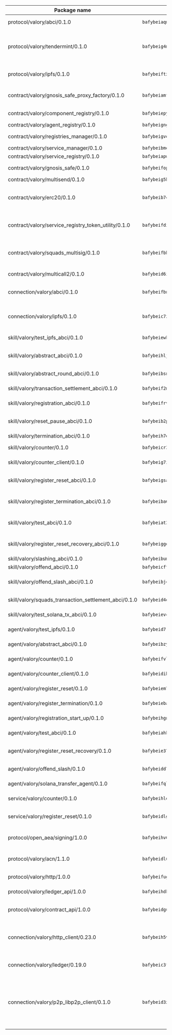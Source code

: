 | Package name                                                  | Package hash                                                  | Description                                                                                                                |
| ------------------------------------------------------------- | ------------------------------------------------------------- | -------------------------------------------------------------------------------------------------------------------------- |
| protocol/valory/abci/0.1.0                                    | `bafybeiaqmp7kocbfdboksayeqhkbrynvlfzsx4uy4x6nohywnmaig4an7u` | A protocol for ABCI requests and responses.                                                                                |
| protocol/valory/tendermint/0.1.0                              | `bafybeig4mi3vmlv5zpbjbfuzcgida6j5f2nhrpedxicmrrfjweqc5r7cra` | A protocol for communication between two AEAs to share tendermint configuration details.                                   |
| protocol/valory/ipfs/0.1.0                                    | `bafybeiftxi2qhreewgsc5wevogi7yc5g6hbcbo4uiuaibauhv3nhfcdtvm` | A protocol specification for IPFS requests and responses.                                                                  |
| contract/valory/gnosis_safe_proxy_factory/0.1.0               | `bafybeiamfloifjs4dbro4vpxqqhlqh64ubpl4e5rlk2bo74eabjfua436e` | Gnosis Safe proxy factory (GnosisSafeProxyFactory) contract                                                                |
| contract/valory/component_registry/0.1.0                      | `bafybeiepywewigowj533f55orx7oys3kk5lgdc247p2267scqfyp4gnqle` | Component registry contract                                                                                                |
| contract/valory/agent_registry/0.1.0                          | `bafybeignghdk7oqvyg722gz66tbuj2vj4vkatguj4b6lf5fqzqxkktcke4` | Agent registry contract                                                                                                    |
| contract/valory/registries_manager/0.1.0                      | `bafybeigvdzmxq2kfizvhwu43vcjlsddkftltv53e5xc7yqnadweari3kqi` | Registries Manager contract                                                                                                |
| contract/valory/service_manager/0.1.0                         | `bafybeibmqewfh5wnayopneyv4vx35n5k7loavzmcazyevntdoskw7vasom` | Service Manager contract                                                                                                   |
| contract/valory/service_registry/0.1.0                        | `bafybeiapw4ibghz7cn5xbo24nqu4buem7bf45ongdrgdbjoefygy4kqqqm` | Service Registry contract                                                                                                  |
| contract/valory/gnosis_safe/0.1.0                             | `bafybeifopipelih6yfp3tzww3nch4i5wqav4nqy4f5ocgndwfvlp2corcu` | Gnosis Safe (GnosisSafeL2) contract                                                                                        |
| contract/valory/multisend/0.1.0                               | `bafybeig5byt5urg2d2bsecufxe5ql7f4mezg3mekfleeh32nmuusx66p4y` | MultiSend contract                                                                                                         |
| contract/valory/erc20/0.1.0                                   | `bafybeib7ctk3deleyxayrqvropewefr2muj4kcqe3t3wscak25bjmxnqwe` | The scaffold contract scaffolds a contract to be implemented by the developer.                                             |
| contract/valory/service_registry_token_utility/0.1.0          | `bafybeifdia2y5546tvk6xzxeaqzf2n5n7dutj2hdzbgenxohaqhjtnjqm4` | The scaffold contract scaffolds a contract to be implemented by the developer.                                             |
| contract/valory/squads_multisig/0.1.0                         | `bafybeifbhijzq5mnnmy5i52l7qtesdyfldsotomeukryxujz7mddnwzkqi` | The scaffold contract scaffolds a contract to be implemented by the developer.                                             |
| contract/valory/multicall2/0.1.0                              | `bafybeid6ifkxf6z32eu2ld25vx7fbkgikzxfimemoo23y433ahx2dla2yu` | The MakerDAO multicall2 contract.                                                                                          |
| connection/valory/abci/0.1.0                                  | `bafybeifbnhe4f2bll3a5o3hqji3dqx4soov7hr266rdz5vunxgzo5hggbq` | connection to wrap communication with an ABCI server.                                                                      |
| connection/valory/ipfs/0.1.0                                  | `bafybeic7zx3tprybs7whs2odzsvqff2ohwaymo7calhki3nsdbokubhqte` | A connection responsible for uploading and downloading files from IPFS.                                                    |
| skill/valory/test_ipfs_abci/0.1.0                             | `bafybeiewkxathoukt34i73wfoa3z4e5fqi662fx5a4a5oelqtohvhncmze` | IPFS e2e testing application.                                                                                              |
| skill/valory/abstract_abci/0.1.0                              | `bafybeihljirk3d4rgvmx2nmz3p2mp27iwh2o5euce5gccwjwrpawyjzuaq` | The abci skill provides a template of an ABCI application.                                                                 |
| skill/valory/abstract_round_abci/0.1.0                        | `bafybeibsnofanfdl4qxoab3rtrwmcglg2bfm3ucc3ab5lrb5xuoni2o77a` | abstract round-based ABCI application                                                                                      |
| skill/valory/transaction_settlement_abci/0.1.0                | `bafybeif2meicdbvlqx4pewnunjj6win7uawwed7pciail24m4a7zq7rye4` | ABCI application for transaction settlement.                                                                               |
| skill/valory/registration_abci/0.1.0                          | `bafybeifrvvqewntkaeaar54egp6cksxuxqq2cncm2mg5xwwrymi54wrbka` | ABCI application for common apps.                                                                                          |
| skill/valory/reset_pause_abci/0.1.0                           | `bafybeib2pfjn3gjho6hubfx4kjc22g6sidvml5upiiqtdfwuihexpbzkoi` | ABCI application for resetting and pausing app executions.                                                                 |
| skill/valory/termination_abci/0.1.0                           | `bafybeih7ec4i7ypf3vs5rije4x64s4jdknxopitu76rkhoyfqrgk6j2qxq` | Termination skill.                                                                                                         |
| skill/valory/counter/0.1.0                                    | `bafybeicr36b4jf7uevjwsspj4mcr4wwfrmjsj6wodbc76jaxd24fgnu74u` | The ABCI Counter application example.                                                                                      |
| skill/valory/counter_client/0.1.0                             | `bafybeig7ilg6vpcctmnusgvl7y5oxjtrrmwkfduj5p4swuwph72oclwm3i` | A client for the ABCI counter application.                                                                                 |
| skill/valory/register_reset_abci/0.1.0                        | `bafybeigsasguaamswly77bzr4qwooe7kxbstzmjqtd4rs4qqony5ywqmjm` | ABCI application for dummy skill that registers and resets                                                                 |
| skill/valory/register_termination_abci/0.1.0                  | `bafybeiba6wx75rqc2rlzqjk3uyjmegn3l73xxjx4z4at22tsucu6qkffsq` | ABCI application for dummy skill that registers and resets                                                                 |
| skill/valory/test_abci/0.1.0                                  | `bafybeiat3ya2bj5fv6b73dmatcb4ql6ryo5lndhtrvg64k4oo65hy4cno4` | ABCI application for testing the ABCI connection.                                                                          |
| skill/valory/register_reset_recovery_abci/0.1.0               | `bafybeiggdx7xofka6jogqn2ej5jk7vngnc6uwv4n6cyzcl4kc3lmrdmyse` | ABCI application for dummy skill that registers and resets                                                                 |
| skill/valory/slashing_abci/0.1.0                              | `bafybeibumwggrt2wq25lhdlgoqd7mspuirn2kyrlhp4mtlaw6efhbbzp7y` | Slashing skill.                                                                                                            |
| skill/valory/offend_abci/0.1.0                                | `bafybeicftugiyw2kbgagxdlw5srpfvazsrupzqzoqrpdkkpbsxiogktjw4` | Offend ABCI application.                                                                                                   |
| skill/valory/offend_slash_abci/0.1.0                          | `bafybeibj45yftuiykrpibxmqxn633pykamfyva4bdkou26pmn3znf57cdu` | ABCI application used in order to test the slashing abci                                                                   |
| skill/valory/squads_transaction_settlement_abci/0.1.0         | `bafybeid4quhpwltxbszobbzfuhs6v7xtv5kf5kf4u5sqvgatv47weh5jw4` | ABCI application for transaction settlement.                                                                               |
| skill/valory/test_solana_tx_abci/0.1.0                        | `bafybeievcvvg3epxl26obgmo2biz3bmfeao5hkx5xf3sywsdw7nacrtsei` | SOLANA e2e testing application.                                                                                            |
| agent/valory/test_ipfs/0.1.0                                  | `bafybeid7rwv7jbgsq74fypgenozxldf7kv57ns3rkjjeoyqwfqn3fboida` | Agent for testing the ABCI connection.                                                                                     |
| agent/valory/abstract_abci/0.1.0                              | `bafybeibzyvshqjy76pctr46ike47diz2m33m6dmn3pizefgi4eulxiu2oi` | The abstract ABCI AEA - for testing purposes only.                                                                         |
| agent/valory/counter/0.1.0                                    | `bafybeifvlsd4ny2rnphbse6norrnf7midhtaibl2zydc7d6gtoevnltgw4` | The ABCI Counter example as an AEA                                                                                         |
| agent/valory/counter_client/0.1.0                             | `bafybeidibcpwislslxlh6pojluwtkmxzduje2n23mfvvysdeat5mid6skq` | The ABCI Counter example as an AEA                                                                                         |
| agent/valory/register_reset/0.1.0                             | `bafybeiem72y5s65s2y6hpxrej7e4qgrzebznto4apasujdtwhjrix7ysdm` | Register reset to replicate Tendermint issue.                                                                              |
| agent/valory/register_termination/0.1.0                       | `bafybeiebaegpo2dvzjltvqimon4hr7ywyn4e6tucrbumarhhhb6xreyal4` | Register terminate to test the termination feature.                                                                        |
| agent/valory/registration_start_up/0.1.0                      | `bafybeihgnmzxd6qmujwr3tmo2tynvqnpp3sbsax36lm4ce5vrmvred24ra` | Registration start-up ABCI example.                                                                                        |
| agent/valory/test_abci/0.1.0                                  | `bafybeiahktquv5vvssib7lnrkwqahodxindriee2gxwvypdzinlkupgbm4` | Agent for testing the ABCI connection.                                                                                     |
| agent/valory/register_reset_recovery/0.1.0                    | `bafybeie37m3oygultorf7cd33fclfp7m7am5xfl3hcaz47yakg5nls2tby` | Agent to showcase hard reset as a recovery mechanism.                                                                      |
| agent/valory/offend_slash/0.1.0                               | `bafybeidd7r5z44qid2zmx6xyqdqrd7laot67knesi7qzuvghtvylqi4umi` | Offend and slash to test the slashing feature.                                                                             |
| agent/valory/solana_transfer_agent/0.1.0                      | `bafybeifqlfd4vc6npnnh3gd66dnnudbr47ueclkrohny6cxajgv5bzafj4` | Register terminate to test the termination feature.                                                                        |
| service/valory/counter/0.1.0                                  | `bafybeihlop5zedydqld7dosm52y7rarnj3s6jxx7whpstwdbtght24gbw4` | A set of agents incrementing a counter                                                                                     |
| service/valory/register_reset/0.1.0                           | `bafybeidlgpkfxsz6m2ywvnzsjioyqcmv2ux24zvqrm5qxtqhit6cekhuze` | Test and debug tendermint reset mechanism.                                                                                 |
| protocol/open_aea/signing/1.0.0                               | `bafybeihv62fim3wl2bayavfcg3u5e5cxu3b7brtu4cn5xoxd6lqwachasi` | A protocol for communication between skills and decision maker.                                                            |
| protocol/valory/acn/1.1.0                                     | `bafybeidluaoeakae3exseupaea4i3yvvk5vivyt227xshjlffywwxzcxqe` | The protocol used for envelope delivery on the ACN.                                                                        |
| protocol/valory/http/1.0.0                                    | `bafybeifugzl63kfdmwrxwphrnrhj7bn6iruxieme3a4ntzejf6kmtuwmae` | A protocol for HTTP requests and responses.                                                                                |
| protocol/valory/ledger_api/1.0.0                              | `bafybeihdk6psr4guxmbcrc26jr2cbgzpd5aljkqvpwo64bvaz7tdti2oni` | A protocol for ledger APIs requests and responses.                                                                         |
| protocol/valory/contract_api/1.0.0                            | `bafybeidgu7o5llh26xp3u3ebq3yluull5lupiyeu6iooi2xyymdrgnzq5i` | A protocol for contract APIs requests and responses.                                                                       |
| connection/valory/http_client/0.23.0                          | `bafybeih5vzo22p2umhqo52nzluaanxx7kejvvpcpdsrdymckkyvmsim6gm` | The HTTP_client connection that wraps a web-based client connecting to a RESTful API specification.                        |
| connection/valory/ledger/0.19.0                               | `bafybeic3ft7l7ca3qgnderm4xupsfmyoihgi27ukotnz7b5hdczla2enya` | A connection to interact with any ledger API and contract API.                                                             |
| connection/valory/p2p_libp2p_client/0.1.0                     | `bafybeid3xg5k2ol5adflqloy75ibgljmol6xsvzvezebsg7oudxeeolz7e` | The libp2p client connection implements a tcp connection to a running libp2p node as a traffic delegate to send/receive envelopes to/from agents in the DHT. |
